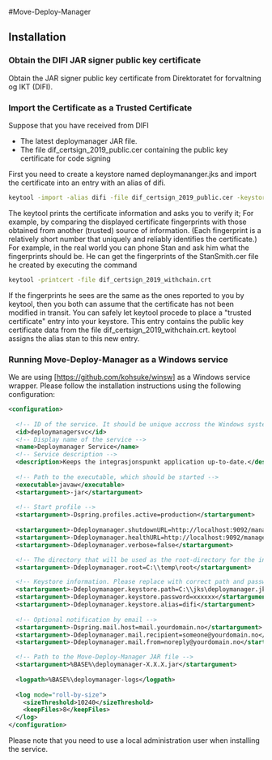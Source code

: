 #Move-Deploy-Manager

## Installation

### Obtain the DIFI JAR signer public key certificate

Obtain the JAR signer public key certificate from Direktoratet for forvaltning og IKT (DIFI). 
 
### Import the Certificate as a Trusted Certificate

Suppose that you have received from DIFI

* The latest deploymanager JAR file.
* The file dif_certsign_2019_public.cer containing the public key certificate for code signing 

First you need to create a keystore named deploymananger.jks and import the certificate into an entry with an alias of difi.

```bash
keytool -import -alias difi -file dif_certsign_2019_public.cer -keystore deploymanager.jks
```
The keytool prints the certificate information and asks you to verify it; For example, by comparing the displayed certificate fingerprints with those obtained from another (trusted) source of information. (Each fingerprint is a relatively short number that uniquely and reliably identifies the certificate.) For example, in the real world you can phone Stan and ask him what the fingerprints should be. He can get the fingerprints of the StanSmith.cer file he created by executing the command

```bash
keytool -printcert -file dif_certsign_2019_withchain.crt
```

If the fingerprints he sees are the same as the ones reported to you by keytool, then you both can assume that the certificate has not been modified in transit. You can safely let keytool procede to place a "trusted certificate" entry into your keystore. This entry contains the public key certificate data from the file dif_certsign_2019_withchain.crt. keytool assigns the alias stan to this new entry.

### Running Move-Deploy-Manager as a Windows service

We are using [https://github.com/kohsuke/winsw] as a Windows service wrapper. Please follow the installation instructions using the following configuration:

```xml
<configuration>
  
  <!-- ID of the service. It should be unique accross the Windows system-->
  <id>deploymanagersvc</id>
  <!-- Display name of the service -->
  <name>Deploymanager Service</name>
  <!-- Service description -->
  <description>Keeps the integrasjonspunkt application up-to-date.</description>
  
  <!-- Path to the executable, which should be started -->
  <executable>javaw</executable>
  <startargument>-jar</startargument>
  
  <!-- Start profile -->    
  <startargument>-Dspring.profiles.active=production</startargument>
  
  <startargument>-Ddeploymanager.shutdownURL=http://localhost:9092/manage/shutdown</startargument>  
  <startargument>-Ddeploymanager.healthURL=http://localhost:9092/manage/health</startargument>
  <startargument>-Ddeploymanager.verbose=false</startargument>

  <!-- The directory that will be used as the root-directory for the integrasjonspunkt application. -->  
  <startargument>-Ddeploymanager.root=C:\\temp\root</startargument>

  <!-- Keystore information. Please replace with correct path and password --> 
  <startargument>-Ddeploymanager.keystore.path=C:\\jks\deploymanager.jks</startargument>
  <startargument>-Ddeploymanager.keystore.password=xxxxxx</startargument>
  <startargument>-Ddeploymanager.keystore.alias=difi</startargument>
  
  <!-- Optional notification by email --> 
  <startargument>-Dspring.mail.host=mail.yourdomain.no</startargument>
  <startargument>-Ddeploymanager.mail.recipient=someone@yourdomain.no</startargument>
  <startargument>-Ddeploymanager.mail.from=noreply@yourdomain.no</startargument>

  <!-- Path to the Move-Deploy-Manager JAR file -->
  <startargument>%BASE%\deploymanager-X.X.X.jar</startargument>   
             
  <logpath>%BASE%\deploymanager-logs</logpath>
  
  <log mode="roll-by-size">
    <sizeThreshold>10240</sizeThreshold>
    <keepFiles>8</keepFiles>
  </log>
</configuration>
```

Please note that you need to use a local administration user when installing the service.




